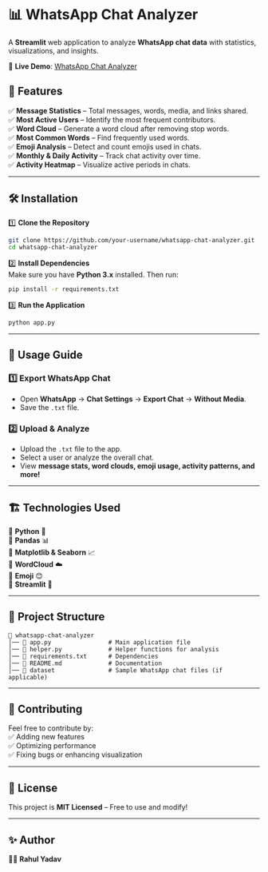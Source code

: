 # 📊 WhatsApp Chat Analyzer  

A **Streamlit** web application to analyze **WhatsApp chat data** with statistics, visualizations, and insights.  

🔗 **Live Demo**: [WhatsApp Chat Analyzer](https://whatsapp-chat-analyzer-p.streamlit.app/)  

## 🚀 Features  

✅ **Message Statistics** – Total messages, words, media, and links shared.  
✅ **Most Active Users** – Identify the most frequent contributors.  
✅ **Word Cloud** – Generate a word cloud after removing stop words.  
✅ **Most Common Words** – Find frequently used words.  
✅ **Emoji Analysis** – Detect and count emojis used in chats.  
✅ **Monthly & Daily Activity** – Track chat activity over time.  
✅ **Activity Heatmap** – Visualize active periods in chats.  

---

## 🛠️ Installation  

1️⃣ **Clone the Repository**  
```bash
git clone https://github.com/your-username/whatsapp-chat-analyzer.git
cd whatsapp-chat-analyzer
```

2️⃣ **Install Dependencies**  
Make sure you have **Python 3.x** installed. Then run:  
```bash
pip install -r requirements.txt
```

3️⃣ **Run the Application**  
```bash
python app.py
```

---

## 📖 Usage Guide  

### 1️⃣ Export WhatsApp Chat  
- Open **WhatsApp** → **Chat Settings** → **Export Chat** → **Without Media**.  
- Save the `.txt` file.  

### 2️⃣ Upload & Analyze  
- Upload the `.txt` file to the app.  
- Select a user or analyze the overall chat.  
- View **message stats, word clouds, emoji usage, activity patterns, and more!**  

---

## 🏗️ Technologies Used  

🔹 **Python** 🐍  
🔹 **Pandas** 📊  
🔹 **Matplotlib & Seaborn** 📈  
🔹 **WordCloud** ☁️  
🔹 **Emoji** 😊  
🔹 **Streamlit** 🎨  

---

## 📂 Project Structure  

```plaintext
📁 whatsapp-chat-analyzer
│── 📜 app.py                # Main application file
│── 📜 helper.py             # Helper functions for analysis
│── 📜 requirements.txt      # Dependencies
│── 📜 README.md             # Documentation
│── 📁 dataset               # Sample WhatsApp chat files (if applicable)
```

---

## 🤝 Contributing  

Feel free to contribute by:  
✅ Adding new features  
✅ Optimizing performance  
✅ Fixing bugs or enhancing visualization  

---

## 📜 License  

This project is **MIT Licensed** – Free to use and modify!  

---

## ✨ Author  

👨‍💻 **Rahul Yadav**  

 
